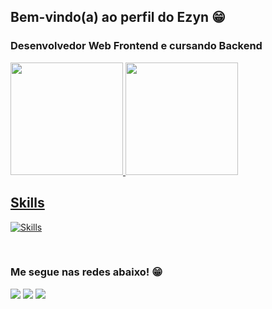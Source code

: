 ## Bem-vindo(a) ao perfil do Ezyn 😁
### Desenvolvedor Web Frontend e cursando Backend

 <div>
   <a href="https://github.com/ezyn">
   <img height="180em" src="https://github-readme-stats.vercel.app/api?username=ezyn&show_icons=true&theme=merko&include_all_commits=true&count_private=true"/>
   <img height="180em" src="https://github-readme-stats.vercel.app/api/top-langs/?username=ezyn&layout=compact&langs_count=6&theme=tokyonight"/>
</div>
    
<div>

<h2>Skills</h2>

[![Skills](https://api.devicons.dev.br/icon?icons=HTML%2CCSS%2CJavaScript%2CGit%2CReact%2CTypeScript%2CJest%2CTailwindCSS%2CGithub%2CRedux%2CPostgreSQL%2CNodeJS&size=40&theme=dark&perline=30)](https://devicons.dev.br/)

</div>
<br>
 
### Me segue nas redes abaixo! 😁
 
<div> 
  <a href="https://instagram.com/wesleyezyn/" target="_blank"><img src="https://img.shields.io/badge/-Instagram-%23E4405F?style=for-the-badge&logo=instagram&logoColor=white" target="_blank"></a>
  <a href = "mailto:wesley.ezynsantos@gmail.com"><img src="https://img.shields.io/badge/-Gmail-%23333?style=for-the-badge&logo=gmail&logoColor=white" target="_blank"></a>
  <a href="https://www.linkedin.com/in/wesley-dos-santos-gomes-63b01a28" target="_blank"><img src="https://img.shields.io/badge/-LinkedIn-%230077B5?style=for-the-badge&logo=linkedin&logoColor=white" target="_blank"></a>
</div>
